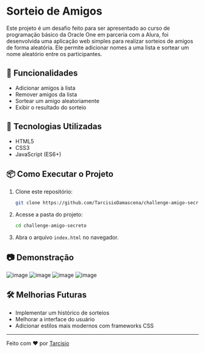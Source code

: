 # Sorteio de Amigos

Este projeto é um desafio feito para ser apresentado ao curso de programação básico da Oracle One em parceria com a Alura, foi desenvolvida uma aplicação web simples para realizar sorteios de amigos de forma aleatória. Ele permite adicionar nomes a uma lista e sortear um nome aleatório entre os participantes.

## 📌 Funcionalidades

- Adicionar amigos à lista
- Remover amigos da lista
- Sortear um amigo aleatoriamente
- Exibir o resultado do sorteio

## 🚀 Tecnologias Utilizadas

- HTML5
- CSS3
- JavaScript (ES6+)

## 📦 Como Executar o Projeto

1. Clone este repositório:
   ```sh
   git clone https://github.com/TarcisioDamascena/challenge-amigo-secreto.git
   ```
2. Acesse a pasta do projeto:
   ```sh
   cd challenge-amigo-secreto
   ```
3. Abra o arquivo `index.html` no navegador.

## 📷 Demonstração
![image](https://github.com/user-attachments/assets/c602d789-d241-467c-ad55-21cbab57c84c)
![image](https://github.com/user-attachments/assets/2ba99fd5-1f2a-4503-9286-f0a57db40b34)
![image](https://github.com/user-attachments/assets/ffbe5b48-5df0-4f64-b1ec-5ca30406d976)
![image](https://github.com/user-attachments/assets/30599a7b-a457-472c-93bc-5d5a3b4b0931)

## 🛠 Melhorias Futuras

- Implementar um histórico de sorteios
- Melhorar a interface do usuário
- Adicionar estilos mais modernos com frameworks CSS

---

Feito com ❤️ por [Tarcisio](https://github.com/TarcisioDamascena)

